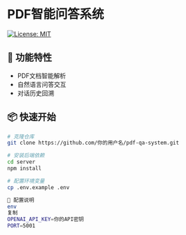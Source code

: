 # PDF智能问答系统

[![License: MIT](https://img.shields.io/badge/License-MIT-yellow.svg)](https://opensource.org/licenses/MIT)

## 🚀 功能特性
- PDF文档智能解析
- 自然语言问答交互
- 对话历史回溯

## 📦 快速开始
```bash
# 克隆仓库
git clone https://github.com/你的用户名/pdf-qa-system.git

# 安装后端依赖
cd server
npm install

# 配置环境变量
cp .env.example .env

🔧 配置说明
env
复制
OPENAI_API_KEY=你的API密钥
PORT=5001
